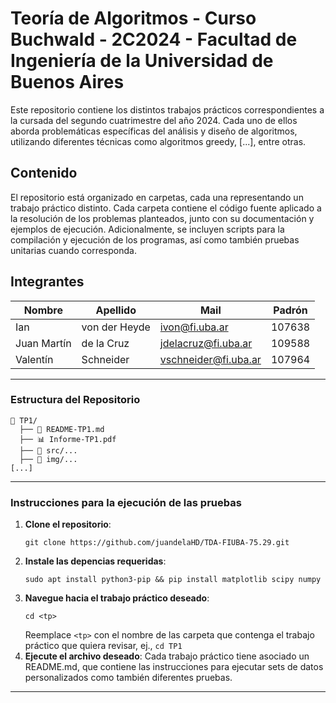 # Teoría de Algoritmos - Curso Buchwald - 2C2024 - Facultad de Ingeniería de la Universidad de Buenos Aires

Este repositorio contiene los distintos trabajos prácticos correspondientes a la cursada del segundo cuatrimestre del año 2024. Cada uno de ellos aborda problemáticas específicas del análisis y diseño de algoritmos, utilizando diferentes técnicas como algoritmos greedy, [...], entre otras.

## Contenido
El repositorio está organizado en carpetas, cada una representando un trabajo práctico distinto. Cada carpeta contiene el código fuente aplicado a la resolución de los problemas planteados, junto con su documentación y ejemplos de ejecución. Adicionalmente, se incluyen scripts para la compilación y ejecución de los programas, así como también pruebas unitarias cuando corresponda.

## Integrantes
| Nombre | Apellido | Mail | Padrón |
| ------ | -------- | ------ | ------ |
| Ian  | von der Heyde | ivon@fi.uba.ar | 107638 |
| Juan Martín | de la Cruz | jdelacruz@fi.uba.ar | 109588 |
| Valentín | Schneider | vschneider@fi.uba.ar | 107964 |

-----------------
### Estructura del Repositorio
```
📁 TP1/ 
  ├── 📄 README-TP1.md
  ├── 📊 Informe-TP1.pdf
  ├── 📂 src/... 
  ├── 📂 img/...
[...]
```

-----------------
### Instrucciones para la ejecución de las pruebas

1. **Clone el repositorio**:
   ```
   git clone https://github.com/juandelaHD/TDA-FIUBA-75.29.git
   ```
2. **Instale las depencias requeridas**:
   ```
   sudo apt install python3-pip && pip install matplotlib scipy numpy
   ```
3. **Navegue hacia el trabajo práctico deseado**:
   ```
   cd <tp>
   ```
   Reemplace `<tp>` con el nombre de las carpeta que contenga el trabajo práctico que quiera revisar, ej., `cd TP1`
4. **Ejecute el archivo deseado**:
   Cada trabajo práctico tiene asociado un README.md, que contiene las instrucciones para ejecutar sets de datos personalizados como también diferentes pruebas.
-----------------


